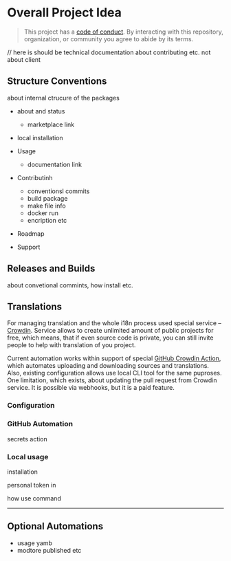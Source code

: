 # Overall Project Idea

> This project has a [code of conduct](CODE_OF_CONDUCT.md). By interacting with this repository, organization, or community you agree to abide by its terms.

// here is should be technical documentation about contributing etc. not about client

## Structure Conventions

about internal ctrucure of the packages

- about and status
    - marketplace link

- local installation
- Usage
    - documentation link
- Contributinh
    - conventionsl commits
    - build package
    - make file info
    - docker run
    - encription etc
- Roadmap
- Support

## Releases and Builds

about convetional commints, how install etc.

## Translations

For managing translation and the whole i18n process used special service – [Crowdin](https://crowdin.com/). Service allows to create unlimited amount of public projects for free, which means, that if even source code is private, you can still invite people to help with translation of you project.

Current automation works within support of special [GitHub Crowdin Action](url), which automates uploading and downloading sources and translations. Also, existing configuration allows use local CLI tool for the same puproses. One limitation, which exists, about updating the pull request from Crowdin service. It is possible via webhooks, but it is a paid feature.

### Configuration


### GitHub Automation

secrets
action

### Local usage

installation

personal token in 

how use command

---

## Optional Automations

- usage yamb
- modtore published etc
